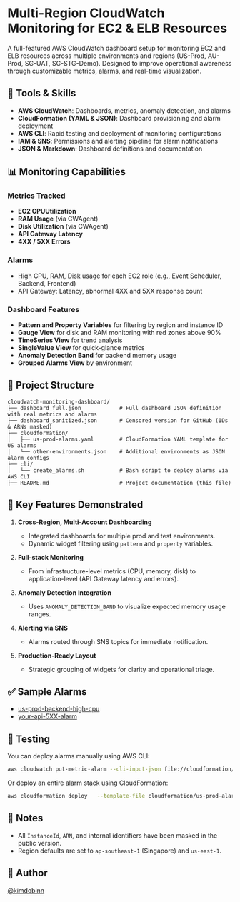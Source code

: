 # Multi-Region CloudWatch Monitoring for EC2 & ELB Resources

A full-featured AWS CloudWatch dashboard setup for monitoring EC2 and ELB resources across multiple environments and regions (US-Prod, AU-Prod, SG-UAT, SG-STG-Demo). Designed to improve operational awareness through customizable metrics, alarms, and real-time visualization.

## 🔧 Tools & Skills

- **AWS CloudWatch**: Dashboards, metrics, anomaly detection, and alarms
- **CloudFormation (YAML & JSON)**: Dashboard provisioning and alarm deployment
- **AWS CLI**: Rapid testing and deployment of monitoring configurations
- **IAM & SNS**: Permissions and alerting pipeline for alarm notifications
- **JSON & Markdown**: Dashboard definitions and documentation

## 📊 Monitoring Capabilities

### Metrics Tracked
- **EC2 CPUUtilization**
- **RAM Usage** (via CWAgent)
- **Disk Utilization** (via CWAgent)
- **API Gateway Latency**
- **4XX / 5XX Errors**

### Alarms
- High CPU, RAM, Disk usage for each EC2 role (e.g., Event Scheduler, Backend, Frontend)
- API Gateway: Latency, abnormal 4XX and 5XX response count

### Dashboard Features
- **Pattern and Property Variables** for filtering by region and instance ID
- **Gauge View** for disk and RAM monitoring with red zones above 90%
- **TimeSeries View** for trend analysis
- **SingleValue View** for quick-glance metrics
- **Anomaly Detection Band** for backend memory usage
- **Grouped Alarms View** by environment

## 📂 Project Structure

```
cloudwatch-monitoring-dashboard/
├── dashboard_full.json            # Full dashboard JSON definition with real metrics and alarms
├── dashboard_sanitized.json       # Censored version for GitHub (IDs & ARNs masked)
├── cloudformation/
│   ├── us-prod-alarms.yaml        # CloudFormation YAML template for US alarms
│   └── other-environments.json    # Additional environments as JSON alarm configs
├── cli/
│   └── create_alarms.sh           # Bash script to deploy alarms via AWS CLI
├── README.md                      # Project documentation (this file)
```

## 🧠 Key Features Demonstrated

1. **Cross-Region, Multi-Account Dashboarding**
   - Integrated dashboards for multiple prod and test environments.
   - Dynamic widget filtering using `pattern` and `property` variables.

2. **Full-stack Monitoring**
   - From infrastructure-level metrics (CPU, memory, disk) to application-level (API Gateway latency and errors).

3. **Anomaly Detection Integration**
   - Uses `ANOMALY_DETECTION_BAND` to visualize expected memory usage ranges.

4. **Alerting via SNS**
   - Alarms routed through SNS topics for immediate notification.

5. **Production-Ready Layout**
   - Strategic grouping of widgets for clarity and operational triage.

## ✅ Sample Alarms

- [us-prod-backend-high-cpu](https://github.com/kimdobinn/aws-cloudwatch-monitoring/blob/main/cloudformation/us-prod-alarms.yaml#L12)
- [your-api-5XX-alarm](https://github.com/kimdobinn/aws-cloudwatch-monitoring/blob/main/dashboard_sanitized.json#L190)

## 🧪 Testing

You can deploy alarms manually using AWS CLI:

```bash
aws cloudwatch put-metric-alarm --cli-input-json file://cloudformation/us-prod-cpu-alarm.json
```

Or deploy an entire alarm stack using CloudFormation:

```bash
aws cloudformation deploy   --template-file cloudformation/us-prod-alarms.yaml   --stack-name cw-us-prod-alarms   --capabilities CAPABILITY_IAM
```

## 🔐 Notes

- All `InstanceId`, `ARN`, and internal identifiers have been masked in the public version.
- Region defaults are set to `ap-southeast-1` (Singapore) and `us-east-1`.

## 👤 Author

[@kimdobinn](https://github.com/kimdobinn)